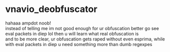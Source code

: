# vnavio_deobfuscator
hahaaa ampdot noob!  
instead of telling me im not good enough for ur obfuscation better go see eval packets in diep lol then u will learn what real obfuscation is  
and to be more clear, ur obfuscation gets raped without even esprima, while with eval packets in diep u need something more than dumb regexpes
